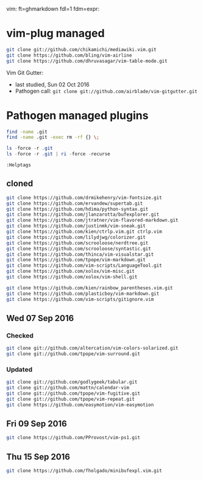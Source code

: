 vim: ft=ghmarkdown fdl=1 fdm=expr:

# vim-plug managed

```bash
git clone git://github.com/chikamichi/mediawiki.vim.git
git clone https://github.com/bling/vim-airline
git clone https://github.com/dhruvasagar/vim-table-mode.git
```

Vim Git Gutter:
  * last studied, Sun 02 Oct 2016
  * Pathogen call: `git clone git://github.com/airblade/vim-gitgutter.git`

# Pathogen managed plugins

```bash
find -name .git
find -name .git -exec rm -rf {} \;
```


```PowerShell
ls -force -r .git
ls -force -r .git | ri -force -recurse
```


```vim
:Helptags
```

## cloned

```bash
git clone https://github.com/drmikehenry/vim-fontsize.git
git clone https://github.com/ervandew/supertab.git
git clone https://github.com/hdima/python-syntax.git
git clone https://github.com/jlanzarotta/bufexplorer.git
git clone https://github.com/jtratner/vim-flavored-markdown.git
git clone https://github.com/justinmk/vim-sneak.git
git clone https://github.com/kien/ctrlp.vim.git ctrlp.vim
git clone https://github.com/lilydjwg/colorizer.git
git clone https://github.com/scrooloose/nerdtree.git
git clone https://github.com/scrooloose/syntastic.git
git clone https://github.com/thinca/vim-visualstar.git
git clone https://github.com/tpope/vim-markdown.git
git clone https://github.com/vim-scripts/LanguageTool.git
git clone https://github.com/xolox/vim-misc.git
git clone https://github.com/xolox/vim-shell.git

git clone https://github.com/kien/rainbow_parentheses.vim.git
git clone https://github.com/plasticboy/vim-markdown.git
git clone https://github.com/vim-scripts/gitignore.vim
```

## Wed 07 Sep 2016

### Checked
```bash
git clone git://github.com/altercation/vim-colors-solarized.git
git clone git://github.com/tpope/vim-surround.git
```

### Updated
```bash
git clone git://github.com/godlygeek/tabular.git
git clone git://github.com/mattn/calendar-vim
git clone git://github.com/tpope/vim-fugitive.git
git clone git://github.com/tpope/vim-repeat.git
git clone https://github.com/easymotion/vim-easymotion
```

## Fri 09 Sep 2016
```bash
git clone https://github.com/PProvost/vim-ps1.git
```

## Thu 15 Sep 2016
```bash
git clone https://github.com/fholgado/minibufexpl.vim.git
```

